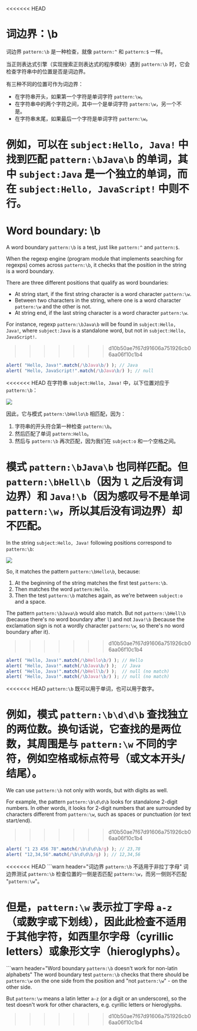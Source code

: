 <<<<<<< HEAD
# 词边界：\b

词边界 `pattern:\b` 是一种检查，就像 `pattern:^` 和 `pattern:$` 一样。

当正则表达式引擎（实现搜索正则表达式的程序模块）遇到 `pattern:\b` 时，它会检查字符串中的位置是否是词边界。

有三种不同的位置可作为词边界：

- 在字符串开头，如果第一个字符是单词字符 `pattern:\w`。
- 在字符串中的两个字符之间，其中一个是单词字符 `pattern:\w`，另一个不是。
- 在字符串末尾，如果最后一个字符是单词字符 `pattern:\w`。

例如，可以在 `subject:Hello, Java!` 中找到匹配 `pattern:\bJava\b` 的单词，其中 `subject:Java` 是一个独立的单词，而在 `subject:Hello, JavaScript!` 中则不行。
=======
# Word boundary: \b

A word boundary `pattern:\b` is a test, just like `pattern:^` and `pattern:$`.

When the regexp engine (program module that implements searching for regexps) comes across `pattern:\b`, it checks that the position in the string is a word boundary.

There are three different positions that qualify as word boundaries:

- At string start, if the first string character is a word character `pattern:\w`.
- Between two characters in the string, where one is a word character `pattern:\w` and the other is not.
- At string end, if the last string character is a word character `pattern:\w`.

For instance, regexp `pattern:\bJava\b` will be found in `subject:Hello, Java!`, where `subject:Java` is a standalone word, but not in `subject:Hello, JavaScript!`.
>>>>>>> d10b50ae7f67d91606a751926cb06aa06f10c1b4

```js run
alert( "Hello, Java!".match(/\bJava\b/) ); // Java
alert( "Hello, JavaScript!".match(/\bJava\b/) ); // null
```

<<<<<<< HEAD
在字符串 `subject:Hello, Java!` 中，以下位置对应于 `pattern:\b`：

![](hello-java-boundaries.svg)

因此，它与模式 `pattern:\bHello\b` 相匹配，因为：

1. 字符串的开头符合第一种检查 `pattern:\b`。
2. 然后匹配了单词 `pattern:Hello`。
3. 然后与 `pattern:\b` 再次匹配，因为我们在 `subject:o` 和一个空格之间。

模式 `pattern:\bJava\b` 也同样匹配。但 `pattern:\bHell\b`（因为 `l` 之后没有词边界）和 `Java!\b`（因为感叹号不是单词 `pattern:\w`，所以其后没有词边界）却不匹配。
=======
In the string `subject:Hello, Java!` following positions correspond to `pattern:\b`:

![](hello-java-boundaries.svg)

So, it matches the pattern `pattern:\bHello\b`, because:

1. At the beginning of the string matches the first test `pattern:\b`.
2. Then matches the word `pattern:Hello`.
3. Then the test `pattern:\b` matches again, as we're between `subject:o` and a space.

The pattern `pattern:\bJava\b` would also match. But not `pattern:\bHell\b` (because there's no word boundary after `l`) and not `Java!\b` (because the exclamation sign is not a wordly character `pattern:\w`, so there's no word boundary after it).
>>>>>>> d10b50ae7f67d91606a751926cb06aa06f10c1b4

```js run
alert( "Hello, Java!".match(/\bHello\b/) ); // Hello
alert( "Hello, Java!".match(/\bJava\b/) );  // Java
alert( "Hello, Java!".match(/\bHell\b/) );  // null (no match)
alert( "Hello, Java!".match(/\bJava!\b/) ); // null (no match)
```

<<<<<<< HEAD
`pattern:\b` 既可以用于单词，也可以用于数字。

例如，模式 `pattern:\b\d\d\b` 查找独立的两位数。换句话说，它查找的是两位数，其周围是与 `pattern:\w` 不同的字符，例如空格或标点符号（或文本开头/结尾）。
=======
We can use `pattern:\b` not only with words, but with digits as well.

For example, the pattern `pattern:\b\d\d\b` looks for standalone 2-digit numbers. In other words, it looks for 2-digit numbers that are surrounded by characters different from `pattern:\w`, such as spaces or punctuation (or text start/end).
>>>>>>> d10b50ae7f67d91606a751926cb06aa06f10c1b4

```js run
alert( "1 23 456 78".match(/\b\d\d\b/g) ); // 23,78
alert( "12,34,56".match(/\b\d\d\b/g) ); // 12,34,56
```

<<<<<<< HEAD
```warn header="词边界 `pattern:\b` 不适用于非拉丁字母"
词边界测试 `pattern:\b` 检查位置的一侧是否匹配 `pattern:\w`，而另一侧则不匹配 "`pattern:\w`"。

但是，`pattern:\w` 表示拉丁字母 `a-z`（或数字或下划线），因此此检查不适用于其他字符，如西里尔字母（cyrillic letters）或象形文字（hieroglyphs）。
=======
```warn header="Word boundary `pattern:\b` doesn't work for non-latin alphabets"
The word boundary test `pattern:\b` checks that there should be `pattern:\w` on the one side from the position and "not `pattern:\w`" - on the other side.

But `pattern:\w` means a latin letter `a-z` (or a digit or an underscore), so the test doesn't work for other characters, e.g. cyrillic letters or hieroglyphs.
>>>>>>> d10b50ae7f67d91606a751926cb06aa06f10c1b4
```
